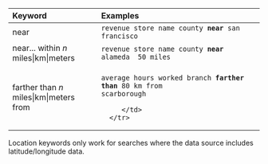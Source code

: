 <table>
   <colgroup>
      <col style="width:25%" />
      <col style="width:50%" />
   </colgroup>
   <thead class="thead" style="text-align:left;">
      <tr>
         <th class="entry cellrowborder">Keyword</th>
         <th class="entry cellrowborder">Examples</th>
      </tr>
   </thead>
   <tbody class="tbody">
      <tr>
         <td>near</td>
         <td>
            <code>revenue store name county <b>near</b> san francisco</code>
         </td>
      </tr>
      <tr>
         <td>near... within <i>n</i> miles|km|meters</td>
         <td>
  <code>revenue store name county <b>near</b> alameda <b<within</b> 50 miles</code>
         </td>
      </tr>
      <tr>
         <td>farther than <i>n</i> miles|km|meters from</td>
         <td>

<code>average hours worked branch <b>farther than</b> 80 km from scarborough</code>

         </td>
      </tr>
   </tbody>
</table>
<p>Location keywords only work for searches where the data source includes latitude/longitude data.</p>
